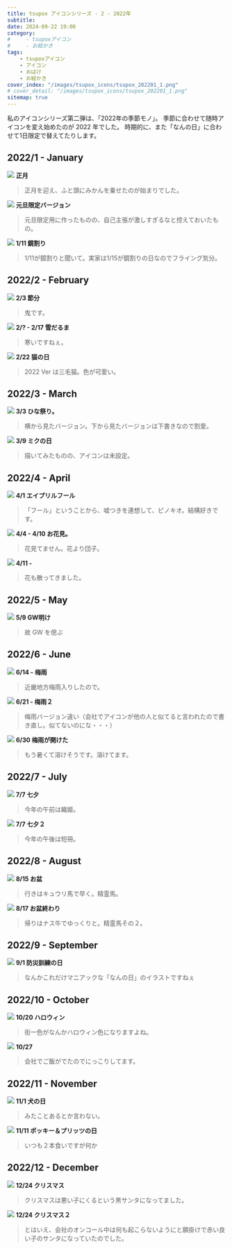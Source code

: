 ```yaml
---
title: tsupox アイコンシリーズ - 2 - 2022年
subtitle:
date: 2024-09-22 19:00
category:
#     - tsupoxアイコン
#     - お絵かき
tags:
    - tsupoxアイコン
    - アイコン
    - おばけ
    - お絵かき
cover_index: "/images/tsupox_icons/tsupox_202201_1.png"
# cover_detail: "/images/tsupox_icons/tsupox_202201_1.png"
sitemap: true
---
```


私のアイコンシリーズ第二弾は、「2022年の季節モノ」。
季節に合わせて随時アイコンを変え始めたのが 2022 年でした。
時期的に、また「なんの日」に合わせて1日限定で替えてたりします。

## 2022/1 - January

<div class="tiles">
    <article><span class="post-image"><img src="/images/tsupox_icons/tsupox_202201_1.png"></span>
    <strong>正月</strong>
    <blockquote>
    正月を迎え、ふと頭にみかんを乗せたのが始まりでした。
    </blockquote></article>
    <article><span class="post-image"><img src="/images/tsupox_icons/tsupox_20220101.png"></span>
    <strong>元旦限定バージョン</strong>
    <blockquote>
    元旦限定用に作ったものの、自己主張が激しすぎるなと控えておいたもの。
    </blockquote></article>
    <article><span class="post-image"><img src="/images/tsupox_icons/tsupox_202201_2.png"></span>
    <strong>1/11 鏡割り</strong>
    <blockquote>
    1/11が鏡割りと聞いて。実家は1/15が鏡割りの日なのでフライング気分。
    </blockquote></article>
</div>

## 2022/2 - February

<div class="tiles">
    <article><span class="post-image"><img src="/images/tsupox_icons/tsupox_202202_1.png"></span>
    <strong>2/3 節分</strong>
    <blockquote>
    鬼です。
    </blockquote></article>
    <article><span class="post-image"><img src="/images/tsupox_icons/tsupox_202202_2.png"></span>
    <strong>2/? - 2/17 雪だるま</strong>
    <blockquote>
    寒いですねぇ。
    </blockquote></article>
    <article><span class="post-image"><img src="/images/tsupox_icons/tsupox_202202_3.png"></span>
    <strong>2/22 猫の日</strong>
    <blockquote>
    2022 Ver は三毛猫。色が可愛い。
    </blockquote></article>
</div>

## 2022/3 - March

<div class="tiles">
    <article><span class="post-image"><img src="/images/tsupox_icons/tsupox_202203_1.png"></span>
    <strong>3/3 ひな祭り。</strong>
    <blockquote>
    横から見たバージョン。下から見たバージョンは下書きなので割愛。
    </blockquote></article>
    <article><span class="post-image"><img src="/images/tsupox_icons/tsupox_202203_2.png"></span>
    <strong>3/9 ミクの日</strong>
    <blockquote>
    描いてみたものの、アイコンは未設定。
    </blockquote></article>
</div>

## 2022/4 - April

<div class="tiles">
    <article><span class="post-image"><img src="/images/tsupox_icons/tsupox_202204_1.png"></span>
    <strong>4/1 エイプリルフール</strong>
    <blockquote>
    「フール」ということから、嘘つきを連想して、ピノキオ。結構好きです。
    </blockquote></article>
    <article><span class="post-image"><img src="/images/tsupox_icons/tsupox_202204_2.png"></span>
    <strong>4/4 - 4/10 お花見。</strong>
    <blockquote>
    花見てません。花より団子。
    </blockquote></article>
    <article><span class="post-image"><img src="/images/tsupox_icons/tsupox_202204_3.png"></span>
    <strong>4/11 - </strong>
    <blockquote>
    花も散ってきました。
    </blockquote></article>
</div>

## 2022/5 - May

<div class="tiles">
    <article><span class="post-image"><img src="/images/tsupox_icons/tsupox_202205_1.png"></span>
    <strong>5/9 GW明け</strong>
    <blockquote>
    故 GW を偲ぶ
    </blockquote></article>
</div>

## 2022/6 - June

<div class="tiles">
    <article><span class="post-image"><img src="/images/tsupox_icons/tsupox_202206_1.png"></span>
    <strong>6/14 - 梅雨</strong>
    <blockquote>
    近畿地方梅雨入りしたので。
    </blockquote></article>
    <article><span class="post-image"><img src="/images/tsupox_icons/tsupox_202206_2.png"></span>
    <strong>6/21 - 梅雨２</strong>
    <blockquote>
    梅雨バージョン違い（会社でアイコンが他の人と似てると言われたので書き直し。似てないのにな・・・）
    </blockquote></article>
    <article><span class="post-image"><img src="/images/tsupox_icons/tsupox_202206_3.png"></span>
    <strong>6/30 梅雨が開けた</strong>
    <blockquote>
    もう暑くて溶けそうです。溶けてます。
    </blockquote></article>
</div>

## 2022/7 - July

<div class="tiles">
    <article><span class="post-image"><img src="/images/tsupox_icons/tsupox_202207_1.png"></span>
    <strong>7/7 七夕</strong>
    <blockquote>
    今年の午前は織姫。
    </blockquote></article>
    <article><span class="post-image"><img src="/images/tsupox_icons/tsupox_202207_2.png"></span>
    <strong>7/7 七夕２</strong>
    <blockquote>
    今年の午後は短冊。
    </blockquote></article>
</div>

## 2022/8 - August

<div class="tiles">
    <article><span class="post-image"><img src="/images/tsupox_icons/tsupox_202208_1.png"></span>
    <strong>8/15 お盆</strong>
    <blockquote>
    行きはキュウリ馬で早く。精霊馬。
    </blockquote></article>
    <article><span class="post-image"><img src="/images/tsupox_icons/tsupox_202208_2.png"></span>
    <strong>8/17 お盆終わり</strong>
    <blockquote>
    帰りはナス牛でゆっくりと。精霊馬その２。
    </blockquote></article>
</div>

## 2022/9 - September

<div class="tiles">
    <article><span class="post-image"><img src="/images/tsupox_icons/tsupox_202209_1.png"></span>
    <strong>9/1 防災訓練の日</strong>
    <blockquote>
    なんかこれだけマニアックな「なんの日」のイラストですねぇ
    </blockquote></article>
</div>

## 2022/10 - October

<div class="tiles">
    <article><span class="post-image"><img src="/images/tsupox_icons/tsupox_202210_1.png"></span>
    <strong>10/20 ハロウィン</strong>
    <blockquote>
    街一色がなんかハロウィン色になりますよね。
    </blockquote></article>
    <article><span class="post-image"><img src="/images/tsupox_icons/tsupox_202210_2.png"></span>
    <strong>10/27</strong>
    <blockquote>
    会社でご飯がでたのでにっこりしてます。
    </blockquote></article>
</div>

## 2022/11 - November

<div class="tiles">
    <article><span class="post-image"><img src="/images/tsupox_icons/tsupox_202211_1.png"></span>
    <strong>11/1 犬の日</strong>
    <blockquote>
    みたことあるとか言わない。
    </blockquote></article>
    <article><span class="post-image"><img src="/images/tsupox_icons/tsupox_202211_2.png"></span>
    <strong>11/11 ポッキー＆プリッツの日</strong>
    <blockquote>
    いつも２本食いですが何か
    </blockquote></article></div>

## 2022/12 - December

<div class="tiles">
    <article><span class="post-image"><img src="/images/tsupox_icons/tsupox_202212_1.png"></span>
    <strong>12/24 クリスマス</strong>
    <blockquote>
    クリスマスは悪い子にくるという黒サンタになってました。
    </blockquote></article>
    <article><span class="post-image"><img src="/images/tsupox_icons/tsupox_202212_2.png"></span>
    <strong>12/24 クリスマス２</strong>
    <blockquote>
    とはいえ、会社のオンコール中は何も起こらないようにと願掛けで赤い良い子のサンタになっていたのでした。
    </blockquote></article>
</div>


